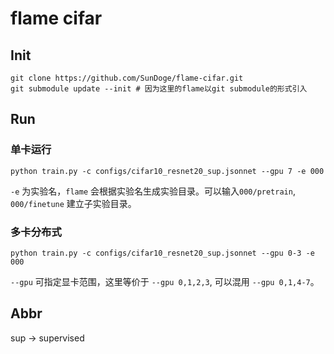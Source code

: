 # flame cifar

## Init

```shell
git clone https://github.com/SunDoge/flame-cifar.git
git submodule update --init # 因为这里的flame以git submodule的形式引入
```

## Run

### 单卡运行

```shell
python train.py -c configs/cifar10_resnet20_sup.jsonnet --gpu 7 -e 000
```

`-e` 为实验名，`flame` 会根据实验名生成实验目录。可以输入`000/pretrain`, `000/finetune` 建立子实验目录。

### 多卡分布式

```shell
python train.py -c configs/cifar10_resnet20_sup.jsonnet --gpu 0-3 -e 000
```

`--gpu` 可指定显卡范围，这里等价于 `--gpu 0,1,2,3`, 可以混用 `--gpu 0,1,4-7`。

## Abbr

sup -> supervised
